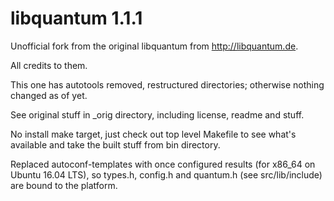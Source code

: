 # libquantum 1.1.1

Unofficial fork from the original libquantum from http://libquantum.de.

All credits to them.

This one has autotools removed, restructured directories; otherwise nothing changed as of yet.

See original stuff in _orig directory, including license, readme and stuff.

No install make target, just check out top level Makefile to see what's available and take the built
stuff from bin directory.

Replaced autoconf-templates with once configured results (for x86_64 on Ubuntu 16.04 LTS), so types.h, config.h and quantum.h (see src/lib/include) are bound to the platform.